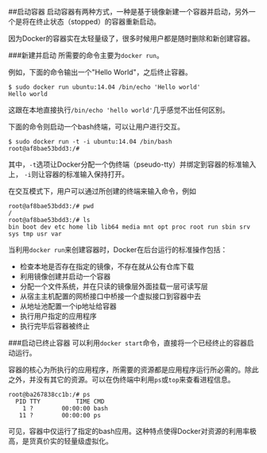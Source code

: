 ##启动容器
启动容器有两种方式，一种是基于镜像新建一个容器并启动，另外一个是将在终止状态（stopped）的容器重新启动。

因为Docker的容器实在太轻量级了，很多时候用户都是随时删除和新创建容器。

###新建并启动
所需要的命令主要为`docker run`。

例如，下面的命令输出一个"Hello World"，之后终止容器。
```
$ sudo docker run ubuntu:14.04 /bin/echo 'Hello world'
Hello world
```
这跟在本地直接执行`/bin/echo 'hello world'`几乎感觉不出任何区别。

下面的命令则启动一个bash终端，可以让用户进行交互。
```
$ sudo docker run -t -i ubuntu:14.04 /bin/bash
root@af8bae53bdd3:/#
```
其中，`-t`选项让Docker分配一个伪终端（pseudo-tty）并绑定到容器的标准输入上， `-i`则让容器的标准输入保持打开。

在交互模式下，用户可以通过所创建的终端来输入命令，例如
```
root@af8bae53bdd3:/# pwd
/
root@af8bae53bdd3:/# ls
bin boot dev etc home lib lib64 media mnt opt proc root run sbin srv sys tmp usr var
```

当利用`docker run`来创建容器时，Docker在后台运行的标准操作包括：

* 检查本地是否存在指定的镜像，不存在就从公有仓库下载
* 利用镜像创建并启动一个容器
* 分配一个文件系统，并在只读的镜像层外面挂载一层可读写层
* 从宿主主机配置的网桥接口中桥接一个虚拟接口到容器中去
* 从地址池配置一个ip地址给容器
* 执行用户指定的应用程序
* 执行完毕后容器被终止

###启动已终止容器
可以利用`docker start`命令，直接将一个已经终止的容器启动运行。

容器的核心为所执行的应用程序，所需要的资源都是应用程序运行所必需的。除此之外，并没有其它的资源。可以在伪终端中利用`ps`或`top`来查看进程信息。
```
root@ba267838cc1b:/# ps
  PID TTY          TIME CMD
    1 ?        00:00:00 bash
   11 ?        00:00:00 ps
```
可见，容器中仅运行了指定的bash应用。这种特点使得Docker对资源的利用率极高，是货真价实的轻量级虚拟化。
